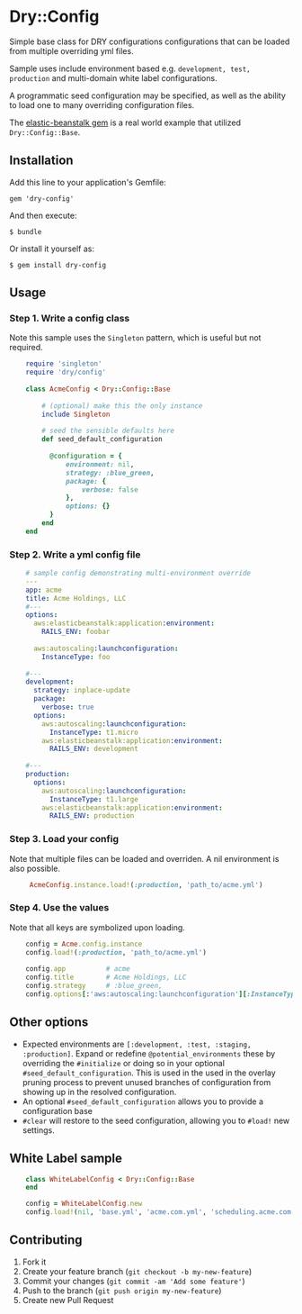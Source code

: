 # Dry::Config

Simple base class for DRY configurations configurations that can be loaded from multiple overriding yml files.
  
Sample uses include environment based e.g. `development, test, production` and multi-domain white label configurations.  

A programmatic seed configuration may be specified, as well as the ability to load one to many overriding configuration files.
 
The [elastic-beanstalk gem](https://github.com/alienfast/elastic-beanstalk) is a real world example that utilized `Dry::Config::Base`.

## Installation

Add this line to your application's Gemfile:

    gem 'dry-config'

And then execute:

    $ bundle

Or install it yourself as:

    $ gem install dry-config

## Usage

### Step 1.  Write a config class
Note this sample uses the `Singleton` pattern, which is useful but not required.

```ruby    
    require 'singleton'
    require 'dry/config'
    
    class AcmeConfig < Dry::Config::Base
        
        # (optional) make this the only instance 
        include Singleton
        
        # seed the sensible defaults here
        def seed_default_configuration
          
          @configuration = {
              environment: nil,
              strategy: :blue_green,
              package: {
                  verbose: false
              },
              options: {}
          }
        end
    end
```
    
### Step 2.  Write a yml config file
    
```yaml
    # sample config demonstrating multi-environment override
    ---
    app: acme
    title: Acme Holdings, LLC
    #---
    options:
      aws:elasticbeanstalk:application:environment:
        RAILS_ENV: foobar
    
      aws:autoscaling:launchconfiguration:
        InstanceType: foo
    
    #---
    development:
      strategy: inplace-update
      package:
        verbose: true
      options:
        aws:autoscaling:launchconfiguration:
          InstanceType: t1.micro
        aws:elasticbeanstalk:application:environment:
          RAILS_ENV: development
    
    #---
    production:
      options:
        aws:autoscaling:launchconfiguration:
          InstanceType: t1.large
        aws:elasticbeanstalk:application:environment:
          RAILS_ENV: production    
```

### Step 3. Load your config
 Note that multiple files can be loaded and overriden.  A nil environment is also possible.
 
```ruby
     AcmeConfig.instance.load!(:production, 'path_to/acme.yml')
```

### Step 4. Use the values
 Note that all keys are symbolized upon loading.

```ruby
    config = Acme.config.instance
    config.load!(:production, 'path_to/acme.yml')
    
    config.app          # acme
    config.title        # Acme Holdings, LLC    
    config.strategy     # :blue_green,
    config.options[:'aws:autoscaling:launchconfiguration'][:InstanceType] # t1.large
```   
   
## Other options
- Expected environments are `[:development, :test, :staging, :production]`.  Expand or redefine `@potential_environments` these by overriding the `#initialize` or doing so in your optional `#seed_default_configuration`.  This is used in the used in the overlay pruning process to prevent unused branches of configuration from showing up in the resolved configuration.
- An optional `#seed_default_configuration` allows you to provide a configuration base    
- `#clear` will restore to the seed configuration, allowing you to `#load!` new settings.

## White Label sample

```ruby
    class WhiteLabelConfig < Dry::Config::Base
    end

    config = WhiteLabelConfig.new
    config.load!(nil, 'base.yml', 'acme.com.yml', 'scheduling.acme.com.yml')
```    
   
## Contributing

1. Fork it
2. Create your feature branch (`git checkout -b my-new-feature`)
3. Commit your changes (`git commit -am 'Add some feature'`)
4. Push to the branch (`git push origin my-new-feature`)
5. Create new Pull Request
